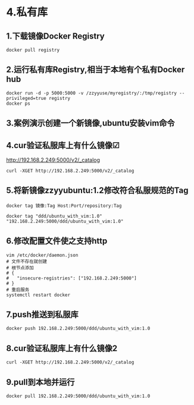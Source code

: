 # 4.私有库

## 1.下载镜像Docker Registry  

```shell
docker pull registry
```

## 2.运行私有库Registry,相当于本地有个私有Docker hub  

```shell
docker run -d -p 5000:5000 -v /zzyyuse/myregistry/:/tmp/registry --privileged=true registry
docker ps
```

## 3.案例演示创建一个新镜像,ubuntu安装vim命令  

## 4.cur验证私服库上有什么镜像☑  

<http://192.168.2.249:5000/v2/_catalog>  

```shell
curl -XGET http://192.168.2.249:5000/v2/_catalog
```

## 5.将新镜像zzyyubuntu:1.2修改符合私服规范的Tag  

```shell
docker tag 镜像:Tag Host:Port/repository:Tag

docker tag "ddd/ubuntu_with_vim:1.0" "192.168.2.249:5000/ddd/ubuntu_with_vim:1.0"
```

## 6.修改配置文件使之支持http  

```shell
vim /etc/docker/daemon.json
# 文件不存在就创建
# 根节点添加 
# {
#   "insecure-registries": ["192.168.2.249:5000"]
# }
# 重启服务
systemctl restart docker
```

## 7.push推送到私服库  

```shell
docker push 192.168.2.249:5000/ddd/ubuntu_with_vim:1.0
```

## 8.cur验证私服库上有什么镜像2  

```shell
curl -XGET http://192.168.2.249:5000/v2/_catalog
```

## 9.pull到本地并运行  

```shell
docker pull 192.168.2.249:5000/ddd/ubuntu_with_vim:1.0
```
